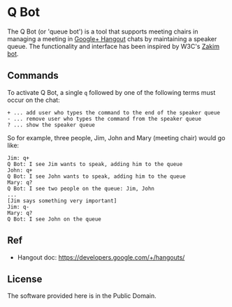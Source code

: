 # Q Bot

The Q Bot (or 'queue bot') is a tool that supports meeting chairs in managing a meeting in [Google+ Hangout](http://www.google.com/+/learnmore/hangouts/) chats by maintaining a speaker queue. The functionality and interface has been inspired by W3C's [Zakim bot](http://www.w3.org/2001/12/zakim-irc-bot#speakerqueue "Zakim IRC Teleconference Agent").

## Commands

To activate Q Bot, a single `q` followed by one of the following terms must occur on the chat:

	+ ... add user who types the command to the end of the speaker queue
	- ... remove user who types the command from the speaker queue
	? ... show the speaker queue

So for example, three people, Jim, John and Mary (meeting chair) would go like:

	Jim: q+
	Q Bot: I see Jim wants to speak, adding him to the queue
	John: q+
	Q Bot: I see John wants to speak, adding him to the queue
	Mary: q?
	Q Bot: I see two people on the queue: Jim, John
	...
	[Jim says something very important]
	Jim: q-
	Mary: q?
	Q Bot: I see John on the queue
	
## Ref

* Hangout doc: https://developers.google.com/+/hangouts/

## License

The software provided here is in the Public Domain.